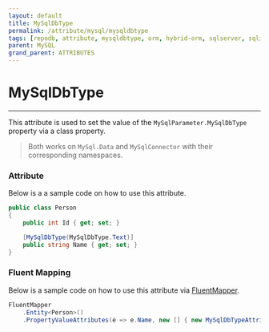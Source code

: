 ```yaml
---
layout: default
title: MySqlDbType
permalink: /attribute/mysql/mysqldbtype
tags: [repodb, attribute, mysqldbtype, orm, hybrid-orm, sqlserver, sqlite, mysql, postgresql]
parent: MySQL
grand_parent: ATTRIBUTES
---
```


# MySqlDbType

---

This attribute is used to set the value of the `MySqlParameter.MySqlDbType` property via a class property.

> Both works on `MySql.Data` and `MySqlConnector` with their corresponding namespaces.

### Attribute

Below is a a sample code on how to use this attribute.

```csharp
public class Person
{
    public int Id { get; set; }

    [MySqlDbType(MySqlDbType.Text)]
    public string Name { get; set; }
}
```

### Fluent Mapping

Below is a sample code on how to use this attribute via [FluentMapper](/mapper/fluentmapper).

```csharp
FluentMapper
    .Entity<Person>()
    .PropertyValueAttributes(e => e.Name, new [] { new MySqlDbTypeAttribute(MySqlDbType.Text) })
```